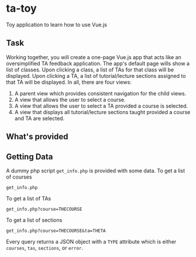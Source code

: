# ta-toy
Toy application to learn how to use Vue.js

## Task

Working together, you will create a one-page Vue.js app that acts like an oversimplified
TA feedback application. The app's default page wills show a list of classes. Upon clicking a class,
a list of TAs for that class will be displayed. Upon clicking a TA, a list of tutorial/lecture sections
assigned to that TA will be displayed. In all, there are four views:

1. A parent view which provides consistent navigation for the child views.
2. A view that allows the user to select a course.
3. A view that allows the user to select a TA provided a course is selected.
4. A view that displays all tutorial/lecture sections taught provided a course and TA are selected.

## What's provided

## Getting Data

A dummy php script `get_info.php` is provided with some data. To get a list of courses

	get_info.php

To get a list of TAs

	get_info.php?course=THECOURSE

To get a list of sections

	get_info.php?course=THECOURSE&ta=THETA

Every query returns a JSON object with a `TYPE` attribute which is either `courses`, `tas`, `sections`, or `error`.

